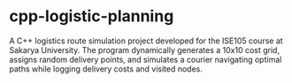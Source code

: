 # cpp-logistic-planning
A C++ logistics route simulation project developed for the ISE105 course at Sakarya University. The program dynamically generates a 10x10 cost grid, assigns random delivery points, and simulates a courier navigating optimal paths while logging delivery costs and visited nodes.
